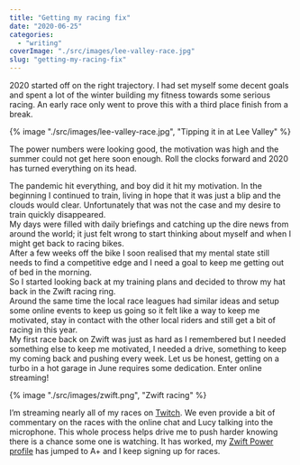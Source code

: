 ```yaml
---
title: "Getting my racing fix"
date: "2020-06-25"
categories: 
  - "writing"
coverImage: "./src/images/lee-valley-race.jpg"
slug: "getting-my-racing-fix"
---
```


2020 started off on the right trajectory. I had set myself some decent goals and spent a lot of the winter building my fitness towards some serious racing. An early race only went to prove this with a third place finish from a break.

{% image "./src/images/lee-valley-race.jpg", "Tipping it in at Lee Valley" %}

<!--more-->

The power numbers were looking good, the motivation was high and the summer could not get here soon enough. Roll the clocks forward and 2020 has turned everything on its head.

The pandemic hit everything, and boy did it hit my motivation. In the beginning I continued to train, living in hope that it was just a blip and the clouds would clear. Unfortunately that was not the case and my desire to train quickly disappeared.  
My days were filled with daily briefings and catching up the dire news from around the world; it just felt wrong to start thinking about myself and when I might get back to racing bikes.  
After a few weeks off the bike I soon realised that my mental state still needs to find a competitive edge and I need a goal to keep me getting out of bed in the morning.  
So I started looking back at my training plans and decided to throw my hat back in the Zwift racing ring.  
Around the same time the local race leagues had similar ideas and setup some online events to keep us going so it felt like a way to keep me motivated, stay in contact with the other local riders and still get a bit of racing in this year.  
My first race back on Zwift was just as hard as I remembered but I needed something else to keep me motivated, I needed a drive, something to keep my coming back and pushing every week. Let us be honest, getting on a turbo in a hot garage in June requires some dedication. Enter online streaming!

{% image "./src/images/zwift.png", "Zwift racing" %}

I’m streaming nearly all of my races on [Twitch](https://www.twitch.tv/funky_larma). We even provide a bit of commentary on the races with the online chat and Lucy talking into the microphone. This whole process helps drive me to push harder knowing there is a chance some one is watching. It has worked, my [Zwift Power profile](https://zwiftpower.com/profile.php?z=9087) has jumped to A+ and I keep signing up for races.

